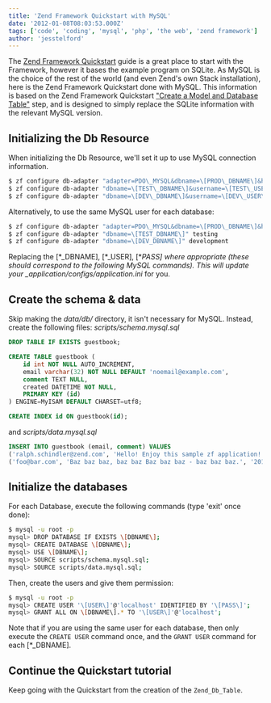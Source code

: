 ```yaml
---
title: 'Zend Framework Quickstart with MySQL'
date: '2012-01-08T08:03:53.000Z'
tags: ['code', 'coding', 'mysql', 'php', 'the web', 'zend framework']
author: 'jesstelford'
---
```


The [Zend Framework Quickstart](http://framework.zend.com/docs/quickstart) guide is a great place to start with the Framework, however it bases the example program on SQLite. As MySQL is the choice of the rest of the world (and even Zend's own Stack installation), here is the Zend Framework Quickstart done with MySQL. This information is based on the Zend Framework Quickstart ["Create a Model and Database Table"](http://framework.zend.com/manual/en/learning.quickstart.create-model.html 'Create a Model and Database Table') step, and is designed to simply replace the SQLite information with the relevant MySQL version.

## Initializing the Db Resource

When initializing the Db Resource, we'll set it up to use MySQL connection information.

```sh
$ zf configure db-adapter "adapter=PDO\_MYSQL&dbname=\[PROD\_DBNAME\]&host=localhost&username=\[PROD\_USER\]&password=\[PROD\_PASS\]" production
$ zf configure db-adapter "dbname=\[TEST\_DBNAME\]&username=\[TEST\_USER\]&password=\[TEST_PASS\]" testing
$ zf configure db-adapter "dbname=\[DEV\_DBNAME\]&username=\[DEV\_USER\]&password=\[DEV_PASS\]" development
```

Alternatively, to use the same MySQL user for each database:

```sh
$ zf configure db-adapter "adapter=PDO\_MYSQL&dbname=\[PROD\_DBNAME\]&host=localhost&username=\[PROD\_USER\]&password=\[PROD\_PASS\]" production
$ zf configure db-adapter "dbname=\[TEST_DBNAME\]" testing
$ zf configure db-adapter "dbname=\[DEV_DBNAME\]" development
```

Replacing the \[\*\_DBNAME\], \[\*\_USER\], \[\*_PASS\] where appropriate (these should correspond to the following MySQL commands). This will update your \_application/configs/application.ini_ for you.

## Create the schema & data

Skip making the _data/db/_ directory, it isn't necessary for MySQL. Instead, create the following files: _scripts/schema.mysql.sql_

```sql
DROP TABLE IF EXISTS guestbook;

CREATE TABLE guestbook (
    id int NOT NULL AUTO_INCREMENT,
    email varchar(32) NOT NULL DEFAULT 'noemail@example.com',
    comment TEXT NULL,
    created DATETIME NOT NULL,
    PRIMARY KEY (id)
) ENGINE=MyISAM DEFAULT CHARSET=utf8;

CREATE INDEX id ON guestbook(id);
```

and _scripts/data.mysql.sql_

```sql
INSERT INTO guestbook (email, comment) VALUES
('ralph.schindler@zend.com', 'Hello! Enjoy this sample zf application!', '2012-01-01 00:00:00'),
('foo@bar.com', 'Baz baz baz, baz baz Baz baz baz - baz baz baz.', '2012-01-01 00:00:00');
```

## Initialize the databases

For each Database, execute the following commands (type 'exit' once done):

```sh
$ mysql -u root -p
mysql> DROP DATABASE IF EXISTS \[DBNAME\];
mysql> CREATE DATABASE \[DBNAME\];
mysql> USE \[DBNAME\];
mysql> SOURCE scripts/schema.mysql.sql;
mysql> SOURCE scripts/data.mysql.sql;
```

Then, create the users and give them permission:

```sh
$ mysql -u root -p
mysql> CREATE USER '\[USER\]'@'localhost' IDENTIFIED BY '\[PASS\]';
mysql> GRANT ALL ON \[DBNAME\].* TO '\[USER\]'@'localhost';
```

Note that if you are using the same user for each database, then only execute the `CREATE USER` command once, and the `GRANT USER` command for each \[\*\_DBNAME\].

## Continue the Quickstart tutorial

Keep going with the Quickstart from the creation of the `Zend_Db_Table`.
